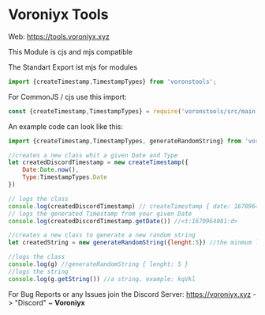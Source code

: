 # Voroniyx Tools
Web: https://tools.voroniyx.xyz

This Module is cjs and mjs compatible

The Standart Export ist mjs for modules
```mjs
import {createTimestamp,TimestampTypes} from 'voronstools';
```

For CommonJS / cjs use this import:
```cjs
const {createTimestamp,TimestampTypes} = require('voronstools/src/main.cjs');
```

An example code can look like this:
```js
import {createTimestamp,TimestampTypes, generateRandomString} from 'voronstools'; // improts the classes and TimestampTypes Objekt

//creates a new class whit a given Date and Type
let createdDiscordTimestamp = new createTimestamp({
    Date:Date.now(),
    Type:TimestampTypes.Date
})

// logs the class
console.log(createdDiscordTimestamp) // createTimestamp { date: 1670964081583, type: '<t:unix:d>' }
// logs the generated Timestamp from your given Date
console.log(createdDiscordTimestamp.getDate()) //<t:1670964081:d>

//creates a new class to generate a new random string
let createdString = new generateRandomString({lenght:5}) //the minmum lenght is 4 and the maximum is 46

//logs the class
console.log(g) //generateRandomString { lenght: 5 }
//logs the string
console.log(g.getString()) //a string. example: kqVkl
```


For Bug Reports or any Issues join the Discord Server: https://voroniyx.xyz -> "Discord"
~ **Voroniyx**
